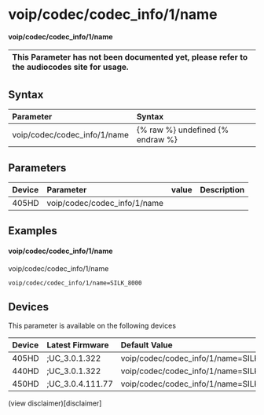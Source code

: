 ﻿---
description: voip/codec/codec_info/1/name
search:
    keywords: ['voip','codec','codec_info','1','name']
---

# voip/codec/codec_info/1/name

#### voip/codec/codec_info/1/name


| This Parameter has not been documented yet, please refer to the audiocodes site for usage.  |
| :--- |

## Syntax
| Parameter | Syntax |
| :--- | :--- |
|voip/codec/codec_info/1/name | {% raw %} undefined {% endraw %} |

## Parameters
|Device|Parameter|value|Description|
|:---|:---|:---|:---|
| 405HD | voip/codec/codec_info/1/name |  |  |

## Examples
#### voip/codec/codec_info/1/name

voip/codec/codec_info/1/name

```
voip/codec/codec_info/1/name=SILK_8000
```

## Devices
This parameter is available on the following devices

| Device | Latest Firmware | Default Value |
|:---|:---|:---|
| 405HD | ;UC_3.0.1.322 | voip/codec/codec_info/1/name=SILK_8000 
| 440HD | ;UC_3.0.1.322 | voip/codec/codec_info/1/name=SILK_8000 
| 450HD | ;UC_3.0.4.111.77 | voip/codec/codec_info/1/name=SILK_8000 

(view disclaimer)[disclaimer]
